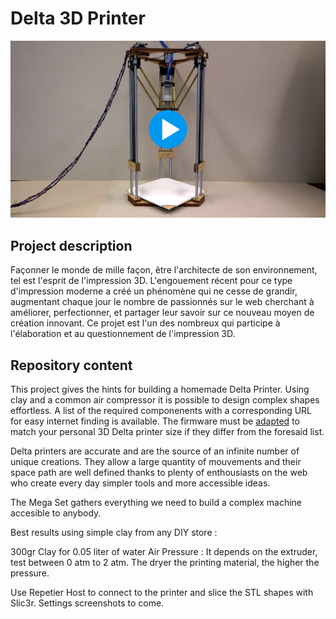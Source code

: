 # Delta 3D Printer

[![IMAGE ALT TEXT](https://github.com/Lorizio/Delta-3D-Printer/blob/master/img/Video.png)](https://vimeo.com/131369209)


## Project description
Façonner le monde de mille façon, être l'architecte de son environnement, tel est l'esprit de l'impression 3D. L'engouement récent pour ce type d'impression moderne a créé un phénomène qui ne cesse de grandir, augmentant chaque jour le nombre de passionnés sur le web cherchant à améliorer, perfectionner, et partager leur savoir sur ce nouveau moyen de création innovant.
Ce projet est l'un des nombreux qui participe à l'élaboration et au questionnement de l'impression 3D. 

## Repository content
This project gives the hints for building a homemade Delta Printer. Using clay and a common air compressor it is possible to design complex shapes effortless. A list of the required componenents with a corresponding URL for easy internet finding is available. The firmware must be [adapted](http://www.repetier.com/documentation/repetier-firmware/rf-installation/) to match your personal 3D Delta printer size if they differ from the foresaid list.

Delta printers are accurate and are the source of an infinite number of unique creations. They allow a large quantity of mouvements and their space path are well defined thanks to plenty of enthousiasts on the web who create every day simpler tools and more accessible ideas.

The Mega Set gathers everything we need to build a complex machine accesible to anybody.

Best results using simple clay from any DIY store :

300gr Clay for 0.05 liter of water
Air Pressure : It depends on the extruder, test between 0 atm to 2 atm. The dryer the printing material, the higher the pressure.

Use Repetier Host to connect to the printer and slice the STL shapes with Slic3r. Settings screenshots to come.
